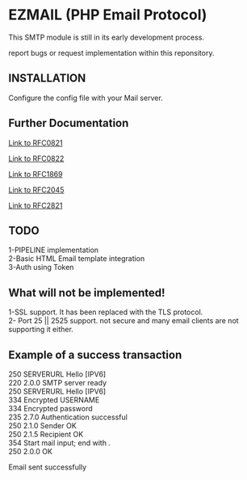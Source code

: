 # EZMAIL (PHP Email Protocol) 

This SMTP module is still in its early development process.

report bugs or request implementation within this reponsitory.

## INSTALLATION

Configure the config file with your Mail server.

## Further Documentation

[Link to RFC0821](https://www.ietf.org/rfc/rfc0821.txt)

[Link to RFC0822](https://tools.ietf.org/html/rfc822)

[Link to RFC1869](https://tools.ietf.org/html/rfc1869)

[Link to RFC2045](https://tools.ietf.org/html/rfc2045)

[Link to RFC2821](https://www.ietf.org/rfc/rfc2821.txt)


## TODO

1-PIPELINE implementation\
2-Basic HTML Email template integration\
3-Auth using Token

## What will not be implemented!

1-SSL support. It has been replaced with the TLS protocol.\
2- Port 25 || 2525 support. not secure and many email clients are not supporting it either.


## Example of a success transaction

250 SERVERURL Hello [IPV6]\
220 2.0.0 SMTP server ready\
250 SERVERURL Hello [IPV6]\
334 Encrypted USERNAME\
334 Encrypted password\
235 2.7.0 Authentication successful\
250 2.1.0 Sender OK\
250 2.1.5 Recipient OK\
354 Start mail input; end with .\
250 2.0.0 OK 

Email sent successfully

